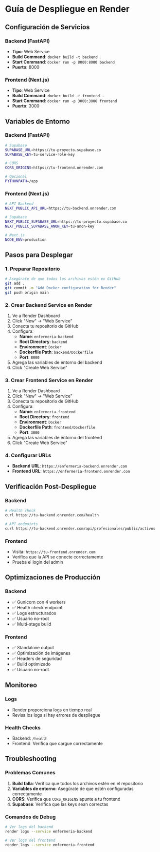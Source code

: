 # Guía de Despliegue en Render

## Configuración de Servicios

### Backend (FastAPI)
- **Tipo**: Web Service
- **Build Command**: `docker build -t backend .`
- **Start Command**: `docker run -p 8000:8000 backend`
- **Puerto**: 8000

### Frontend (Next.js)
- **Tipo**: Web Service  
- **Build Command**: `docker build -t frontend .`
- **Start Command**: `docker run -p 3000:3000 frontend`
- **Puerto**: 3000

## Variables de Entorno

### Backend (FastAPI)
```bash
# Supabase
SUPABASE_URL=https://tu-proyecto.supabase.co
SUPABASE_KEY=tu-service-role-key

# CORS
CORS_ORIGINS=https://tu-frontend.onrender.com

# Opcional
PYTHONPATH=/app
```

### Frontend (Next.js)
```bash
# API Backend
NEXT_PUBLIC_API_URL=https://tu-backend.onrender.com

# Supabase
NEXT_PUBLIC_SUPABASE_URL=https://tu-proyecto.supabase.co
NEXT_PUBLIC_SUPABASE_ANON_KEY=tu-anon-key

# Next.js
NODE_ENV=production
```

## Pasos para Desplegar

### 1. Preparar Repositorio
```bash
# Asegúrate de que todos los archivos estén en GitHub
git add .
git commit -m "Add Docker configuration for Render"
git push origin main
```

### 2. Crear Backend Service en Render
1. Ve a Render Dashboard
2. Click "New" → "Web Service"
3. Conecta tu repositorio de GitHub
4. Configura:
   - **Name**: `enfermeria-backend`
   - **Root Directory**: `backend`
   - **Environment**: `Docker`
   - **Dockerfile Path**: `backend/Dockerfile`
   - **Port**: `8000`
5. Agrega las variables de entorno del backend
6. Click "Create Web Service"

### 3. Crear Frontend Service en Render
1. Ve a Render Dashboard
2. Click "New" → "Web Service"
3. Conecta tu repositorio de GitHub
4. Configura:
   - **Name**: `enfermeria-frontend`
   - **Root Directory**: `frontend`
   - **Environment**: `Docker`
   - **Dockerfile Path**: `frontend/Dockerfile`
   - **Port**: `3000`
5. Agrega las variables de entorno del frontend
6. Click "Create Web Service"

### 4. Configurar URLs
- **Backend URL**: `https://enfermeria-backend.onrender.com`
- **Frontend URL**: `https://enfermeria-frontend.onrender.com`

## Verificación Post-Despliegue

### Backend
```bash
# Health check
curl https://tu-backend.onrender.com/health

# API endpoints
curl https://tu-backend.onrender.com/api/profesionales/public/activos
```

### Frontend
- Visita: `https://tu-frontend.onrender.com`
- Verifica que la API se conecte correctamente
- Prueba el login del admin

## Optimizaciones de Producción

### Backend
- ✅ Gunicorn con 4 workers
- ✅ Health check endpoint
- ✅ Logs estructurados
- ✅ Usuario no-root
- ✅ Multi-stage build

### Frontend
- ✅ Standalone output
- ✅ Optimización de imágenes
- ✅ Headers de seguridad
- ✅ Build optimizado
- ✅ Usuario no-root

## Monitoreo

### Logs
- Render proporciona logs en tiempo real
- Revisa los logs si hay errores de despliegue

### Health Checks
- Backend: `/health`
- Frontend: Verifica que cargue correctamente

## Troubleshooting

### Problemas Comunes
1. **Build falla**: Verifica que todos los archivos estén en el repositorio
2. **Variables de entorno**: Asegúrate de que estén configuradas correctamente
3. **CORS**: Verifica que `CORS_ORIGINS` apunte a tu frontend
4. **Supabase**: Verifica que las keys sean correctas

### Comandos de Debug
```bash
# Ver logs del backend
render logs --service enfermeria-backend

# Ver logs del frontend  
render logs --service enfermeria-frontend
```
